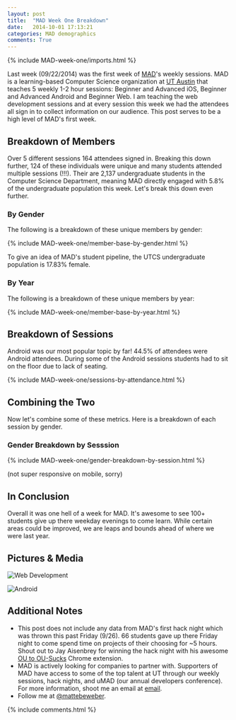 ```yaml
---
layout: post
title:  "MAD Week One Breakdown"
date:   2014-10-01 17:13:21
categories: MAD demographics
comments: True
---
```


{% include MAD-week-one/imports.html %}

Last week (09/22/2014) was the first week of [MAD](http://www.cs.utexas.edu/~mad/)'s weekly sessions. MAD is a learning-based Computer Science organization at [UT Austin](http://www.utexas.edu/) that teaches 5 weekly 1-2 hour sessions: Beginner and Advanced iOS, Beginner and Advanced Android and Beginner Web. I am teaching the web development sessions and at every session this week we had the attendees all sign in to collect information on our audience. This post serves to be a high level of MAD's first week.

Breakdown of Members
--------------------
Over 5 different sessions 164 attendees signed in. Breaking this down further, 124 of these individuals were unique and many students attended multiple sessions (!!!). Their are 2,137 undergraduate students in the Computer Science Department, meaning MAD directly engaged with 5.8% of the undergraduate population this week. Let's break this down even further.

### By Gender
The following is a breakdown of these unique members by gender:

{% include MAD-week-one/member-base-by-gender.html %}

To give an idea of MAD's student pipeline, the UTCS undergraduate population is 17.83% female.

### By Year
The following is a breakdown of these unique members by year:

{% include MAD-week-one/member-base-by-year.html %}

Breakdown of Sessions
---------------------

Android was our most popular topic by far! 44.5% of attendees were Android attendees. During some of the Android sessions students had to sit on the floor due to lack of seating.

{% include MAD-week-one/sessions-by-attendance.html %}


Combining the Two
-----------------
Now let's combine some of these metrics. Here is a breakdown of each session by gender.

### Gender Breakdown by Sesssion

{% include MAD-week-one/gender-breakdown-by-session.html %}

(not super responsive on mobile, sorry)

In Conclusion
-------------
Overall it was one hell of a week for MAD. It's awesome to see 100+ students give up there weekday evenings to come learn. While certain areas could be improved, we are leaps and bounds ahead of where we were last year.

Pictures & Media
----------------

![Web Development](http://i.imgur.com/4XBEF0J.jpg "Web Development")

![Android](http://i.imgur.com/2pprYGI.jpg "Android")

Additional Notes
-----
+ This post does not include any data from MAD's first hack night which was thrown this past Friday (9/26). 66 students gave up there Friday night to come spend time on projects of their choosing for ~5 hours. Shout out to Jay Aisenbrey for winning the hack night with his awesome [OU to OU-Sucks](https://chrome.google.com/webstore/detail/ou-to-ou-sucks/njomcdgkmfnboapalebljapdaocjhbnc) Chrome extension.
+ MAD is actively looking for companies to partner with. Supporters of MAD have access to some of the top talent at UT through our weekly sessions, hack nights, and uMAD (our annual developers conference). For more information, shoot me an email at [email](mailto:hey@mattebeweber.com).
+ Follow me at [@mattebeweber](https://twitter.com/mattebeweber).

{% include comments.html %}
